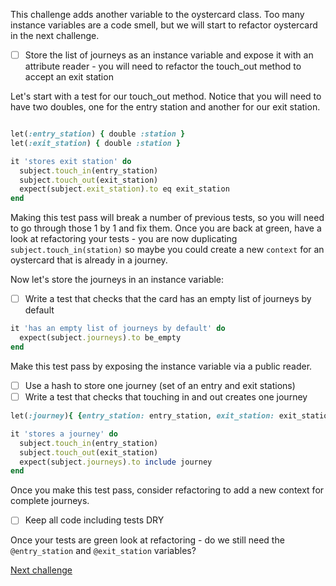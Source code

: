 This challenge adds another variable to the oystercard class. Too many instance variables are a code smell, but we will start to refactor oystercard in the next challenge.

- [ ] Store the list of journeys as an instance variable and expose it with an attribute reader - you will need to refactor the touch_out method to accept an exit station

Let's start with a test for our touch_out method. Notice that you will need to have two
doubles, one for the entry station and another for our exit station.

```ruby

let(:entry_station) { double :station }
let(:exit_station) { double :station }

it 'stores exit station' do
  subject.touch_in(entry_station)
  subject.touch_out(exit_station)
  expect(subject.exit_station).to eq exit_station
end
```

Making this test pass will break a number of previous tests, so you will need to go through those 1 by 1 and fix them. Once you are back at green, have a look at refactoring your tests - you are now duplicating `subject.touch_in(station)` so maybe you could create a new `context` for an oystercard that is already in a journey.

Now let's store the journeys in an instance variable:

- [ ] Write a test that checks that the card has an empty list of journeys by default

```ruby
it 'has an empty list of journeys by default' do
  expect(subject.journeys).to be_empty
end
```

Make this test pass by exposing the instance variable via a public reader.

- [ ] Use a hash to store one journey (set of an entry and exit stations)
- [ ] Write a test that checks that touching in and out creates one journey

```ruby
let(:journey){ {entry_station: entry_station, exit_station: exit_station} }

it 'stores a journey' do
  subject.touch_in(entry_station)
  subject.touch_out(exit_station)
  expect(subject.journeys).to include journey
end
```
Once you make this test pass, consider refactoring to add a new context for complete journeys.

- [ ] Keep all code including tests DRY

Once your tests are green look at refactoring - do we still need the `@entry_station` and `@exit_station` variables?

[Next challenge](../13_create_station_class.md)
